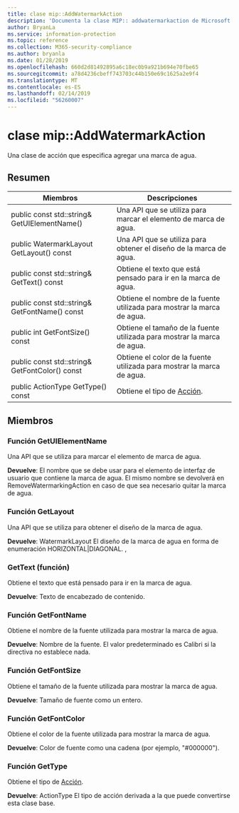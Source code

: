 ```yaml
---
title: clase mip::AddWatermarkAction
description: 'Documenta la clase MIP:: addwatermarkaction de Microsoft Information Protection (MIP) SDK.'
author: BryanLa
ms.service: information-protection
ms.topic: reference
ms.collection: M365-security-compliance
ms.author: bryanla
ms.date: 01/28/2019
ms.openlocfilehash: 660d2d81492895a6c18ec0b9a921b694e70fbe65
ms.sourcegitcommit: a78d4236cbeff743703c44b150e69c1625a2e9f4
ms.translationtype: MT
ms.contentlocale: es-ES
ms.lasthandoff: 02/14/2019
ms.locfileid: "56260007"
---
```

# <a name="class-mipaddwatermarkaction"></a>clase mip::AddWatermarkAction 
Una clase de acción que especifica agregar una marca de agua.
  
## <a name="summary"></a>Resumen
 Miembros                        | Descripciones                                
--------------------------------|---------------------------------------------
public const std::string& GetUIElementName()  |  Una API que se utiliza para marcar el elemento de marca de agua.
public WatermarkLayout GetLayout() const  |  Una API que se utiliza para obtener el diseño de la marca de agua.
public const std::string& GetText() const  |  Obtiene el texto que está pensado para ir en la marca de agua.
public const std::string& GetFontName() const  |  Obtiene el nombre de la fuente utilizada para mostrar la marca de agua.
public int GetFontSize() const  |  Obtiene el tamaño de la fuente utilizada para mostrar la marca de agua.
public const std::string& GetFontColor() const  |  Obtiene el color de la fuente utilizada para mostrar la marca de agua.
public ActionType GetType() const  |  Obtiene el tipo de [Acción](class_mip_action.md).
  
## <a name="members"></a>Miembros
  
### <a name="getuielementname-function"></a>Función GetUIElementName
Una API que se utiliza para marcar el elemento de marca de agua.

  
**Devuelve**: El nombre que se debe usar para el elemento de interfaz de usuario que contiene la marca de agua. El mismo nombre se devolverá en RemoveWatermarkingAction en caso de que sea necesario quitar la marca de agua.
  
### <a name="getlayout-function"></a>Función GetLayout
Una API que se utiliza para obtener el diseño de la marca de agua.

  
**Devuelve**: WatermarkLayout El diseño de la marca de agua en forma de enumeración HORIZONTAL|DIAGONAL. ,
  
### <a name="gettext-function"></a>GetText (función)
Obtiene el texto que está pensado para ir en la marca de agua.

  
**Devuelve**: Texto de encabezado de contenido.
  
### <a name="getfontname-function"></a>Función GetFontName
Obtiene el nombre de la fuente utilizada para mostrar la marca de agua.

  
**Devuelve**: Nombre de la fuente. El valor predeterminado es Calibri si la directiva no establece nada.
  
### <a name="getfontsize-function"></a>Función GetFontSize
Obtiene el tamaño de la fuente utilizada para mostrar la marca de agua.

  
**Devuelve**: Tamaño de fuente como un entero.
  
### <a name="getfontcolor-function"></a>Función GetFontColor
Obtiene el color de la fuente utilizada para mostrar la marca de agua.

  
**Devuelve**: Color de fuente como una cadena (por ejemplo, "#000000").
  
### <a name="gettype-function"></a>Función GetType
Obtiene el tipo de [Acción](class_mip_action.md).

  
**Devuelve**: ActionType El tipo de acción derivada a la que puede convertirse esta clase base.
